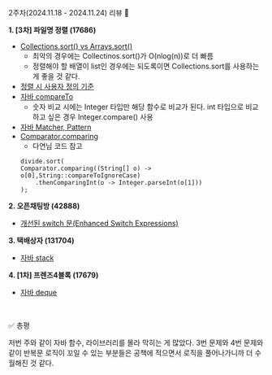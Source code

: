 2주차(2024.11.18 - 2024.11.24) 리뷰 🤔

**1. [3차] 파일명 정렬 (17686)**

- [Collections.sort() vs Arrays.sort()](https://yuja-kong.tistory.com/183)
    - 최악의 경우에는 Collectinos.sort()가 O(nlog(n))로 더 빠름
    - 정렬해야 할 배열이 list인 경우에는 되도록이면 Collections.sort를 사용하는게 좋을 것 같다.
- [정렬 시 사용자 정의 기준](https://padosol.tistory.com/48)
- [자바 compareTo](https://mine-it-record.tistory.com/133)
    - 숫자 비교 시에는 Integer 타입만 해당 함수로 비교가 된다. int 타입으로 비교하고 싶은 경우 Integer.compare() 사용
- [자바 Matcher, Pattern](https://www.youtube.com/watch?v=vEMwA9hkUlA&t=3s)
- [Comparator.comparing](https://velog.io/@maxxyoung/%EC%8A%A4%ED%8A%B8%EB%A6%BC%EC%97%90%EC%84%9C-Comparator-%EC%82%AC%EC%9A%A9%ED%95%98%EA%B8%B0)
    - 다연님 코드 참고
    ```
    divide.sort(
    Comparator.comparing((String[] o) -> o[0],String::compareToIgnoreCase)
        .thenComparingInt(o -> Integer.parseInt(o[1]))
    );
    ```

**2. 오픈채팅방 (42888)**

- [개선된 switch 문(Enhanced Switch Expressions)](https://congcoding.tistory.com/73)

**3. 택배상자 (131704)**

- [자바 stack](https://inpa.tistory.com/entry/JCF-%F0%9F%A7%B1-Stack-%EA%B5%AC%EC%A1%B0-%EC%82%AC%EC%9A%A9%EB%B2%95-%EC%A0%95%EB%A6%AC)

**4. [1차] 프렌즈4블록 (17679)**

- [자바 deque](https://soft.plusblog.co.kr/24)

<br>

✅ 총평

저번 주와 같이 자바 함수, 라이브러리를 몰라 막히는 게 많았다.
3번 문제와 4번 문제와 같이 반복문 로직이 꼬일 수 있는 부분들은 공책에 적으면서 로직을 풀어나가니까 더 수월해진 것 같다.